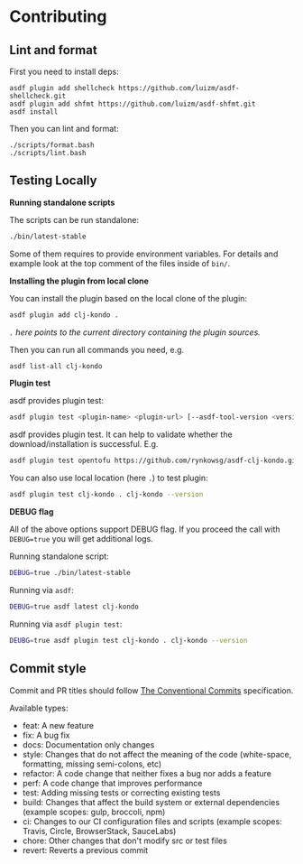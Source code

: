 # Contributing

## Lint and format

First you need to install deps:

```shell
asdf plugin add shellcheck https://github.com/luizm/asdf-shellcheck.git
asdf plugin add shfmt https://github.com/luizm/asdf-shfmt.git
asdf install
```

Then you can lint and format:

```shell
./scripts/format.bash
./scripts/lint.bash
```

## Testing Locally

**Running standalone scripts**

The scripts can be run standalone:
```bash
./bin/latest-stable
```

Some of them requires to provide environment variables.
For details and example look at the top comment of the files inside of `bin/`.

**Installing the plugin from local clone**

You can install the plugin based on the local clone of the plugin:
```bash
asdf plugin add clj-kondo .
```
_`.` here points to the current directory containing the plugin sources._

Then you can run all commands you need, e.g.
```bash
asdf list-all clj-kondo
```

**Plugin test**

asdf provides plugin test:
```bash
asdf plugin test <plugin-name> <plugin-url> [--asdf-tool-version <version>] [--asdf-plugin-gitref <git-ref>] [test-command*]
```

asdf provides plugin test. It can help to validate whether the download/installation is successful. E.g.
```bash
asdf plugin test opentofu https://github.com/rynkowsg/asdf-clj-kondo.git "clj-kondo --help"
```
You can also use local location (here `.`) to test plugin:
```bash
asdf plugin test clj-kondo . clj-kondo --version
```

**DEBUG flag**

All of the above options support DEBUG flag. If you proceed the call with `DEBUG=true` you will get additional logs.

Running standalone script:
```bash
DEBUG=true ./bin/latest-stable
```

Running via `asdf`:
```bash
DEBUG=true asdf latest clj-kondo
```

Running via `asdf plugin test`:
```bash
DEUBG=true asdf plugin test clj-kondo . clj-kondo --version
```

## Commit style

Commit and PR titles should follow [The Conventional Commits](https://www.conventionalcommits.org/) specification.

Available types:
- feat: A new feature
- fix: A bug fix
- docs: Documentation only changes
- style: Changes that do not affect the meaning of the code (white-space, formatting, missing semi-colons, etc)
- refactor: A code change that neither fixes a bug nor adds a feature
- perf: A code change that improves performance
- test: Adding missing tests or correcting existing tests
- build: Changes that affect the build system or external dependencies (example scopes: gulp, broccoli, npm)
- ci: Changes to our CI configuration files and scripts (example scopes: Travis, Circle, BrowserStack, SauceLabs)
- chore: Other changes that don't modify src or test files
- revert: Reverts a previous commit
